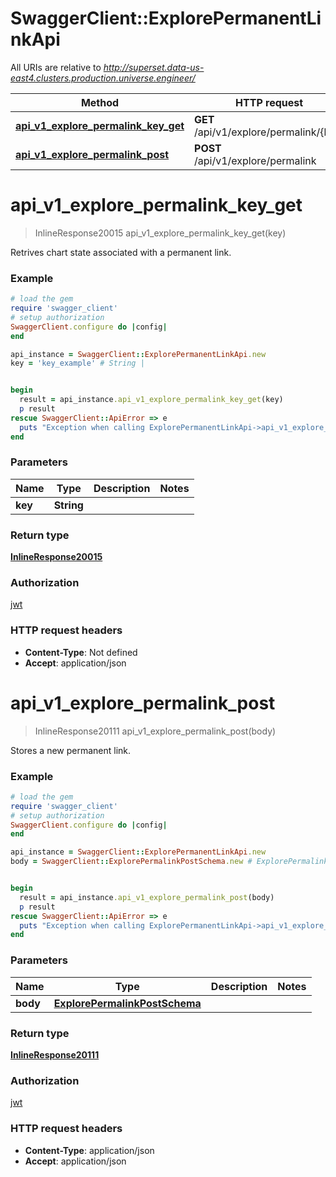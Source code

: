 # SwaggerClient::ExplorePermanentLinkApi

All URIs are relative to *http://superset.data-us-east4.clusters.production.universe.engineer/*

Method | HTTP request | Description
------------- | ------------- | -------------
[**api_v1_explore_permalink_key_get**](ExplorePermanentLinkApi.md#api_v1_explore_permalink_key_get) | **GET** /api/v1/explore/permalink/{key} | 
[**api_v1_explore_permalink_post**](ExplorePermanentLinkApi.md#api_v1_explore_permalink_post) | **POST** /api/v1/explore/permalink | 

# **api_v1_explore_permalink_key_get**
> InlineResponse20015 api_v1_explore_permalink_key_get(key)



Retrives chart state associated with a permanent link.

### Example
```ruby
# load the gem
require 'swagger_client'
# setup authorization
SwaggerClient.configure do |config|
end

api_instance = SwaggerClient::ExplorePermanentLinkApi.new
key = 'key_example' # String | 


begin
  result = api_instance.api_v1_explore_permalink_key_get(key)
  p result
rescue SwaggerClient::ApiError => e
  puts "Exception when calling ExplorePermanentLinkApi->api_v1_explore_permalink_key_get: #{e}"
end
```

### Parameters

Name | Type | Description  | Notes
------------- | ------------- | ------------- | -------------
 **key** | **String**|  | 

### Return type

[**InlineResponse20015**](InlineResponse20015.md)

### Authorization

[jwt](../README.md#jwt)

### HTTP request headers

 - **Content-Type**: Not defined
 - **Accept**: application/json



# **api_v1_explore_permalink_post**
> InlineResponse20111 api_v1_explore_permalink_post(body)



Stores a new permanent link.

### Example
```ruby
# load the gem
require 'swagger_client'
# setup authorization
SwaggerClient.configure do |config|
end

api_instance = SwaggerClient::ExplorePermanentLinkApi.new
body = SwaggerClient::ExplorePermalinkPostSchema.new # ExplorePermalinkPostSchema | 


begin
  result = api_instance.api_v1_explore_permalink_post(body)
  p result
rescue SwaggerClient::ApiError => e
  puts "Exception when calling ExplorePermanentLinkApi->api_v1_explore_permalink_post: #{e}"
end
```

### Parameters

Name | Type | Description  | Notes
------------- | ------------- | ------------- | -------------
 **body** | [**ExplorePermalinkPostSchema**](ExplorePermalinkPostSchema.md)|  | 

### Return type

[**InlineResponse20111**](InlineResponse20111.md)

### Authorization

[jwt](../README.md#jwt)

### HTTP request headers

 - **Content-Type**: application/json
 - **Accept**: application/json



